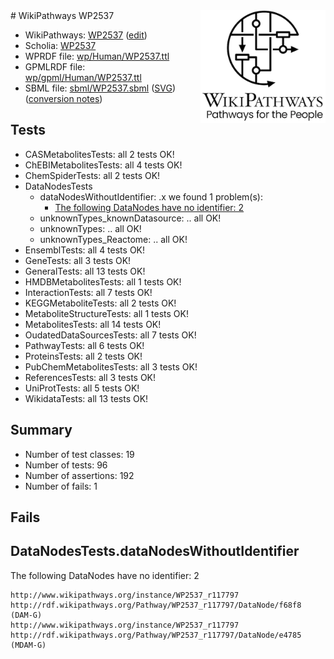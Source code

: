 <img style="float: right; width: 200px" src="../logo.png" />
# WikiPathways WP2537

* WikiPathways: [WP2537](https://new.wikipathways.org/instance/WP2537) ([edit](https://identifiers.org/wikipathways:WP2537))
* Scholia: [WP2537](https://scholia.toolforge.org/wikipathways/WP2537)
* WPRDF file: [wp/Human/WP2537.ttl](../wp/Human/WP2537.ttl)
* GPMLRDF file: [wp/gpml/Human/WP2537.ttl](../wp/gpml/Human/WP2537.ttl)
* SBML file: [sbml/WP2537.sbml](../sbml/WP2537.sbml) ([SVG](../sbml/WP2537.svg)) ([conversion notes](../sbml/WP2537.txt))

## Tests
* CASMetabolitesTests: all 2 tests OK!
* ChEBIMetabolitesTests: all 4 tests OK!
* ChemSpiderTests: all 2 tests OK!
* DataNodesTests
    * dataNodesWithoutIdentifier: .x we found 1 problem(s):
        * [The following DataNodes have no identifier: 2](#d2d32fa1)
    * unknownTypes_knownDatasource: .. all OK!
    * unknownTypes: .. all OK!
    * unknownTypes_Reactome: .. all OK!
* EnsemblTests: all 4 tests OK!
* GeneTests: all 3 tests OK!
* GeneralTests: all 13 tests OK!
* HMDBMetabolitesTests: all 1 tests OK!
* InteractionTests: all 7 tests OK!
* KEGGMetaboliteTests: all 2 tests OK!
* MetaboliteStructureTests: all 1 tests OK!
* MetabolitesTests: all 14 tests OK!
* OudatedDataSourcesTests: all 7 tests OK!
* PathwayTests: all 6 tests OK!
* ProteinsTests: all 2 tests OK!
* PubChemMetabolitesTests: all 3 tests OK!
* ReferencesTests: all 3 tests OK!
* UniProtTests: all 5 tests OK!
* WikidataTests: all 13 tests OK!


## Summary

* Number of test classes: 19
* Number of tests: 96
* Number of assertions: 192
* Number of fails: 1

## Fails

<a name="d2d32fa1" />

## DataNodesTests.dataNodesWithoutIdentifier

The following DataNodes have no identifier: 2
```
http://www.wikipathways.org/instance/WP2537_r117797 http://rdf.wikipathways.org/Pathway/WP2537_r117797/DataNode/f68f8 (DAM-G)
http://www.wikipathways.org/instance/WP2537_r117797 http://rdf.wikipathways.org/Pathway/WP2537_r117797/DataNode/e4785 (MDAM-G)
```

